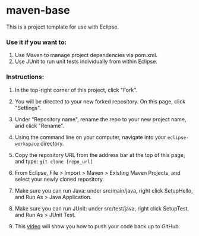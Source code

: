 # maven-base

This is a project template for use with Eclipse. 

### Use it if you want to:
1. Use Maven to manage project dependencies via pom.xml.
2. Use JUnit to run unit tests individually from within Eclipse.

### Instructions:
1. In the top-right corner of this project, click "Fork".
2. You will be directed to your new forked repository. On this page, click "Settings".
3. Under "Repository name", rename the repo to your new project name, and click "Rename".
4. Using the command line on your computer, navigate into your `eclipse-workspace` directory.
5. Copy the repository URL from the address bar at the top of this page, and type: `git clone [repo_url]`
6. From Eclipse, File > Import > Maven > Existing Maven Projects, and select your newly cloned repository.
7. Make sure you can run Java: under src/main/java, right click SetupHello, and Run As > Java Application.
8. Make sure you can run JUnit: under src/test/java, right click SetupTest, and Run As > JUnit Test.

9. This [video](https://youtu.be/POGzh6epq7A) will show you how to push your code back up to GitHub.
